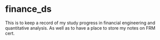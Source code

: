 # finance_ds

This is to keep a record of my study progress in financial engineering and quantitative analysis. As well as to have a place to store my notes on FRM cert.
